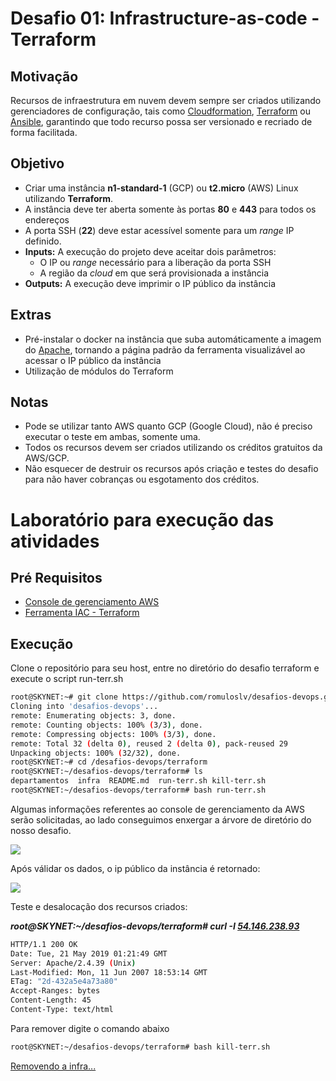 # Desafio 01: Infrastructure-as-code - Terraform

## Motivação

Recursos de infraestrutura em nuvem devem sempre ser criados utilizando gerenciadores de configuração, tais como [Cloudformation](https://aws.amazon.com/cloudformation/), [Terraform](https://www.terraform.io/) ou [Ansible](https://www.ansible.com/), garantindo que todo recurso possa ser versionado e recriado de forma facilitada.

## Objetivo

- Criar uma instância **n1-standard-1** (GCP) ou **t2.micro** (AWS) Linux utilizando **Terraform**.
- A instância deve ter aberta somente às portas **80** e **443** para todos os endereços
- A porta SSH (**22**) deve estar acessível somente para um _range_ IP definido.
- **Inputs:** A execução do projeto deve aceitar dois parâmetros:
  - O IP ou _range_ necessário para a liberação da porta SSH
  - A região da _cloud_ em que será provisionada a instância
- **Outputs:** A execução deve imprimir o IP público da instância


## Extras

- Pré-instalar o docker na instância que suba automáticamente a imagem do [Apache](https://hub.docker.com/_/httpd/), tornando a página padrão da ferramenta visualizável ao acessar o IP público da instância
- Utilização de módulos do Terraform

## Notas
- Pode se utilizar tanto AWS quanto GCP (Google Cloud), não é preciso executar o teste em ambas, somente uma.
- Todos os recursos devem ser criados utilizando os créditos gratuitos da AWS/GCP.
- Não esquecer de destruir os recursos após criação e testes do desafio para não haver cobranças ou esgotamento dos créditos.

# Laboratório para execução das atividades

## Pré Requisitos

* [Console de gerenciamento AWS](https://aws.amazon.com/pt/console/)
* [Ferramenta IAC - Terraform](https://learn.hashicorp.com/terraform/getting-started/install.html)

## Execução

Clone o repositório para seu host, entre no diretório do desafio terraform e execute o script run-terr.sh

```bash
root@SKYNET:~# git clone https://github.com/romuloslv/desafios-devops.git
Cloning into 'desafios-devops'...
remote: Enumerating objects: 3, done.
remote: Counting objects: 100% (3/3), done.
remote: Compressing objects: 100% (3/3), done.
remote: Total 32 (delta 0), reused 2 (delta 0), pack-reused 29
Unpacking objects: 100% (32/32), done.
root@SKYNET:~# cd /desafios-devops/terraform
root@SKYNET:~/desafios-devops/terraform# ls
departamentos  infra  README.md  run-terr.sh kill-terr.sh
root@SKYNET:~/desafios-devops/terraform# bash run-terr.sh
```
Algumas informações referentes ao console de gerenciamento da AWS serão solicitadas, ao lado conseguimos enxergar
a árvore de diretório do nosso desafio.

![](https://i.imgur.com/IVKC3Qa.png)

Após válidar os dados, o ip público da instância é retornado:

![](https://i.imgur.com/47AMKfP.png)

Teste e desalocação dos recursos criados:

***root@SKYNET:~/desafios-devops/terraform# curl -I [54.146.238.93](https://i.imgur.com/3v9neOz.png)***

```bash
HTTP/1.1 200 OK
Date: Tue, 21 May 2019 01:21:49 GMT
Server: Apache/2.4.39 (Unix)
Last-Modified: Mon, 11 Jun 2007 18:53:14 GMT
ETag: "2d-432a5e4a73a80"
Accept-Ranges: bytes
Content-Length: 45
Content-Type: text/html
```
Para remover digite o comando abaixo

```bash
root@SKYNET:~/desafios-devops/terraform# bash kill-terr.sh 
```
[ Removendo a infra... ](https://i.imgur.com/z8Pn7Gp.png)
